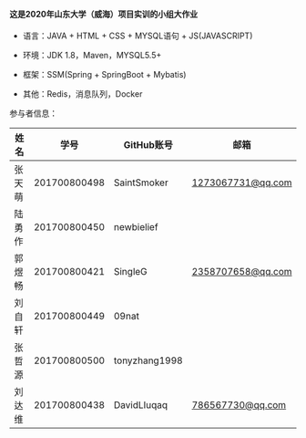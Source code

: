 #### 这是2020年山东大学（威海）项目实训的小组大作业

* 语言：JAVA + HTML + CSS + MYSQL语句 + JS(JAVASCRIPT)

* 环境：JDK 1.8，Maven，MYSQL5.5+

* 框架：SSM(Spring + SpringBoot + Mybatis)

* 其他：Redis，消息队列，Docker

参与者信息：<br>

姓名|学号|GitHub账号|邮箱
----|----|----|----
张天萌|201700800498    |    SaintSmoker     | 1273067731@qq.com
陆勇作|201700800450    |    newbielief      |
郭煜畅|201700800421    |    SingleG         | 2358707658@qq.com
刘自轩|201700800449    |    09nat           |
张哲源|201700800500    |    tonyzhang1998   |
刘达维|201700800438    |   DavidLIuqaq      | 786567730@qq.com